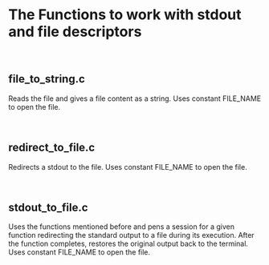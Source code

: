 # The Functions to work with stdout and file descriptors

</br>

## file_to_string.c
Reads the file and gives a file content as a string. Uses constant FILE_NAME to open the file.

</br>

## redirect_to_file.c
Redirects a stdout to the file. Uses constant FILE_NAME to open the file.

</br>

## stdout_to_file.c
Uses the functions mentioned before and pens a session for a given function redirecting the standard output to a file during its execution. After the function completes, restores the original output back to the terminal. Uses constant FILE_NAME to open the file.
